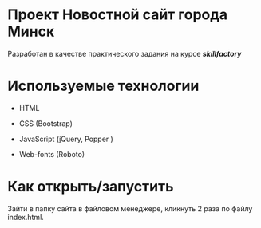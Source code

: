 # Проект Новостной сайт города Минск
Разработан в качестве практического задания на курсе ***skillfactory***


# Используемые технологии

* HTML

* CSS (Bootstrap)

* JavaScript (jQuery, Popper )

* Web-fonts (Roboto)

# Как открыть/запустить

Зайти в папку сайта в файловом менеджере, кликнуть 2 раза по файлу index.html.